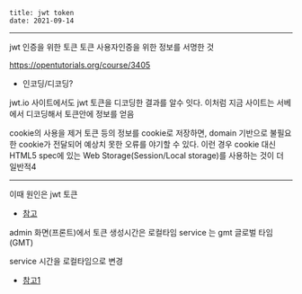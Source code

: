 ```
title: jwt token
date: 2021-09-14
```
---

jwt
인증을 위한 토큰
토큰 사용자인증을 위한 정보를 서명한 것

https://opentutorials.org/course/3405

* 인코딩/디코딩?

jwt.io 사이트에서도 jwt 토큰을 디코딩한 결과를 알수 잇다.
이처럼 지금 사이트는 서베에서 디코딩해서 토큰안에 정보를 얻음

cookie의 사용을 제거
토큰 등의 정보를 cookie로 저장하면,
domain 기반으로 불필요한 cookie가 전달되어 예상치 못한 오류를 야기할 수 있다.
이런 경우 cookie 대신 HTML5 spec에 있는 Web Storage(Session/Local storage)를 사용하는 것이 더 일반적4

---

이때 원인은 jwt 토큰
* [참고](https://naon.me/posts/til63)

admin 화면(프론트)에서 토큰 생성시간은 로컬타임
service 는 gmt 글로벌 타임 (GMT)

service 시간을 로컬타임으로 변경
* [참고1](https://webisfree.com/2022-01-10/[%EC%9E%90%EB%B0%94%EC%8A%A4%ED%81%AC%EB%A6%BD%ED%8A%B8]-%EB%B0%A9%EB%AC%B8%EC%9E%90%EC%9D%98-%EB%A1%9C%EC%BB%AC-%ED%83%80%EC%9E%84%EC%A1%B4%EA%B3%BC-utc-%EC%8B%9C%EA%B0%84%EC%9D%80-%EC%96%B4%EB%96%BB%EA%B2%8C-%EA%B5%AC%ED%95%A0%EA%B9%8C)
